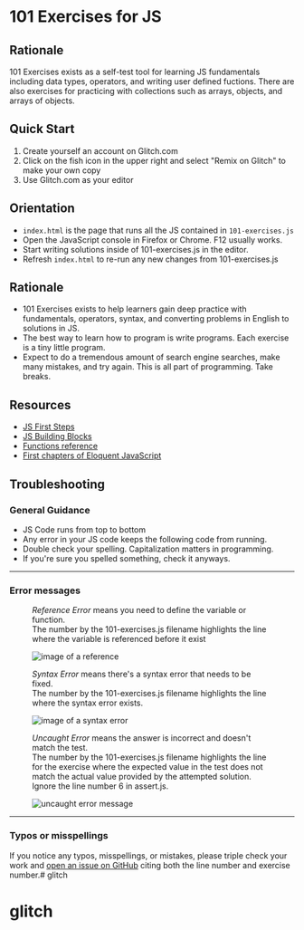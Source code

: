 # 101 Exercises for JS

## Rationale
101 Exercises exists as a self-test tool for learning JS fundamentals including data types, operators, and writing user defined fuctions. There are also exercises for practicing with collections such as arrays, objects, and arrays of objects. 

## Quick Start
1. Create yourself an account on Glitch.com
2. Click on the fish icon in the upper right and select "Remix on Glitch" to make your own copy
3. Use Glitch.com as your editor

## Orientation
- `index.html` is the page that runs all the JS contained in `101-exercises.js`
- Open the JavaScript console in Firefox or Chrome. F12 usually works.
- Start writing solutions inside of 101-exercises.js in the editor.
- Refresh `index.html` to re-run any new changes from 101-exercises.js

## Rationale
- 101 Exercises exists to help learners gain deep practice with fundamentals, operators, syntax, and converting problems in English to solutions in JS.
- The best way to learn how to program is write programs. Each exercise is a tiny little program.
- Expect to do a tremendous amount of search engine searches, make many mistakes, and try again. This is all part of programming. Take breaks.

## Resources
- <a href="https://developer.mozilla.org/en-US/docs/Learn/JavaScript/First_steps" target="_blank">JS First Steps</a>
- <a href="https://developer.mozilla.org/en-US/docs/Learn/JavaScript/Building_blocks" target="_blank">JS Building Blocks</a>
- <a href="https://developer.mozilla.org/en-US/docs/Web/JavaScript/Reference/Functions" target="_blank">Functions reference</a>
- <a href="https://eloquentjavascript.net/" target="_blank">First chapters of Eloquent JavaScript</a>

<article>
    <h2>Troubleshooting</h2>
    <h3>General Guidance</h3>
    <ul>
        <li>JS Code runs from top to bottom</li>
        <li>Any error in your JS code keeps the following code from running.</li>
        <li>Double check your spelling. Capitalization matters in programming.</li>
        <li>If you're sure you spelled something, check it anyways.</li>
    </ul>
</article>
<hr>
<article>
    <h3>Error messages</h3>
    <figure>
        <p>
            <em>Reference Error</em> means you need to define the variable or function. 
            <br>
            The number by the 101-exercises.js filename highlights the line where the variable is referenced before it exist
        </p>
        <img src="https://cdn.glitch.com/eea181be-12a8-4dfb-9200-096233b7a427%2Freference_error.png?v=1566406423258" alt="image of a reference">
    </figure>
    <figure>
        <p>
            <em>Syntax Error</em> means there's a syntax error that needs to be fixed. 
            <br>
            The number by the 101-exercises.js filename highlights the line where the syntax error exists.
        </p>
        <img src="https://cdn.glitch.com/eea181be-12a8-4dfb-9200-096233b7a427%2Fsyntax_error.png?v=1566406423173" alt="image of a syntax error">
    </figure>
    <figure>
        <p>
            <em>Uncaught Error</em> means the answer is incorrect and doesn't match the test. 
            <br>    
            The number by the 101-exercises.js filename highlights the line for the exercise where the expected value in the test does not match the actual value provided by the attempted solution. Ignore the line number 6 in assert.js.
        </p>
        <img src="https://cdn.glitch.com/eea181be-12a8-4dfb-9200-096233b7a427%2Funcaught_error.png?v=1566406423323" alt="uncaught error message">
    </figure>
</article>  
<hr>

### Typos or misspellings
If you notice any typos, misspellings, or mistakes, please triple check your work and [open an issue on GitHub](https://github.com/ryanorsinger/101-exercises-js/issues) citing both the line number and exercise number.# glitch
# glitch
